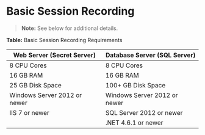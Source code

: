 [title]: # (Basic Session Recording)
[tags]: # (Session Recording)
[priority]: # (10)

# Basic Session Recording

> **Note:** See below for additional details.

**Table:** Basic Session Recording Requirements

| Web Server (Secret Server)   | Database Server (SQL Server) |
| ---------------------------- | ---------------------------- |
| 8 CPU Cores                  | 8 CPU Cores                  |
| 16 GB RAM                    | 16 GB RAM                    |
| 25 GB Disk Space             | 100+ GB Disk Space           |
| Windows Server 2012 or newer | Windows Server 2012 or newer |
| IIS 7 or newer               | SQL Server 2012 or newer     |
|                              | .NET 4.6.1 or newer          |
